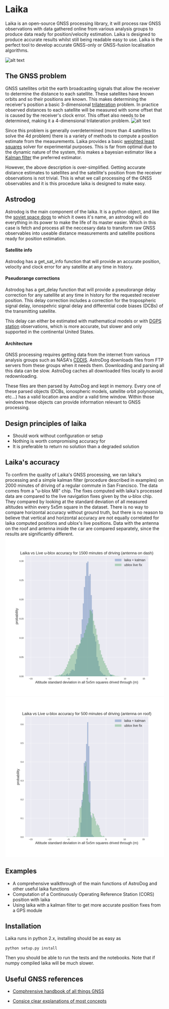 
# Laika

Laika is an open-source GNSS processing library, it will process raw GNSS observations with data gathered online from various analysis groups to produce data ready for position/velocity estimation. Laika is designed to produce accurate results whilst still being readable easy to use. Laika is the perfect tool to develop accurate GNSS-only or GNSS-fusion localisation algorithms.


![alt text](https://www.thoughtco.com/thmb/RABYtJPM_H6BS_Wv8sNltm188vY=/768x0/filters:no_upscale():max_bytes(150000):strip_icc()/laika-515031406-58e80f1f3df78c5162a95267.jpg)

## The GNSS problem

GNSS satellites orbit the earth broadcasting signals that allow the receiver to determine the distance to each satellite. These satellites have known orbits and so their positions are known. This makes determining the receiver's position a basic 3-dimensional [trilateration](https://en.wikipedia.org/wiki/Trilateration) problem. In practice observed distances to each satellite will be measured with some offset that is caused by the receiver's clock error. This offset also needs to be determined, making it a 4-dimensional trilateration problem. 
![alt text](https://upload.wikimedia.org/wikipedia/commons/thumb/c/c3/3spheres.svg/622px-3spheres.svg.png)

Since this problem is generally overdetermined (more than 4 satellites to solve the 4d problem) there is a variety of methods to compute a position estimate from the measurements. Laika provides a basic [weighted least squares](https://en.wikipedia.org/wiki/Weighted_least_squares) solver for experimental purposes. This is far from optimal due to the dynamic nature of the system, this makes a bayesian estimator like a [Kalman filter](https://en.wikipedia.org/wiki/Kalman_filter) the preferred estimator.

However, the above description is over-simplified. Getting accurate distance estimates to satellites and the satellite's position from the receiver observations is not trivial. This is what we call processing of the GNSS observables and it is this procedure laika is designed to make easy.


## Astrodog
Astrodog is the main component of the laika. It is a python object, and like the [soviet space dogs](https://en.wikipedia.org/wiki/Soviet_space_dogs) to which it owes it's name, an astrodog will do everything in its power to make the life of its master easier. Which in this case is fetch and process all the neccesary data to transform raw GNSS observables into useable distance measurements and satellite positions ready for position estimation.

#### Satellite info
Astrodog has a get_sat_info function that will provide an accurate position, velocity and clock error for any satellite at any time in history. 


#### Pseudorange corrections
Astrodog has a get_delay function that will provide a pseudorange delay correction for any satellite at any time in history for the requested receiver position. This delay correction includes a correction for the tropospheric signal delay, ionospehric signal delay and differential code biases (DCBs) of the transmitting satellite.

This delay can either be estimated with mathematical models or with [DGPS station](https://www.ngs.noaa.gov/CORS/) observations, which is more accurate, but slower and only supported in the continental United States.

#### Architecture
GNSS processing requires getting data from the internet from various analysis groups such as NASA's [CDDIS](https://cddis.nasa.gov/Data_and_Derived_Products/GNSS/GNSS_data_and_product_archive.html). AstroDog downloads files from FTP servers from these groups when it needs them. Downloading and parsing all this data can be slow. AstroDog caches all downloaded files locally to avoid redownloading. 

These files are then parsed by AstroDog and kept in memory. Every one of these parsed objects (DCBs, ionospheric models, satellite orbit polynomials, etc...) has a valid location area and/or a valid time window.  Within those windows these objects can provide information relevant to GNSS processing.


## Design principles of laika
- Should work without configuration or setup
- Nothing is worth compromising accuracy for
- It is preferable to return no solution than a degraded solution



## Laika's accuracy
To confirm the quality of Laika's GNSS processing, we ran laika's processing and a simple kalman filter (procedure described in examples) on 2000 minutes of driving of a regular commute in San Francisco. The data comes from a "u-blox M8" chip. The fixes computed with laika's processed data are compared to the live navigation fixes given by the u-blox chip. They compared by looking at the standard deviation of all measured altitudes within every 5x5m square in the dataset. There is no way to compare horizontal accuracy without ground truth, but there is no reason to believe that vertical and horizontal accuracy are not equally correlated for laika computed positions and ublox's live positions. Data with the antenna on the roof and antenna inside the car are compared separately, since the results are significantly different. 
![altitude distributionplot](distplot_civic.png)
![altitude distributionplot](distplot_rav4.png)


## Examples
- A comprehensive walkthrough of the main functions of AstroDog and other useful laika functions
- Computation of a Continuously Operating Reference Station (CORS) position with laika
- Using laika with a kalman filter to get more accurate position fixes from a GPS module

## Installation
Laika runs in python 2.x, installing should be as easy as
```
python setup.py install
```
Then you should be able to run the tests and the notebooks. Note that if numpy compiled laika will be much slower.

## Useful GNSS references
- [Comphrensive handbook of all things GNSS](https://www.springer.com/us/book/9783319429267)

- [Consice clear explanations of most concepts](https://gssc.esa.int/navipedia/index.php/Main_Page)
